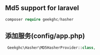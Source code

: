 ## Md5 support for laravel
```php
composer require geekghc/hasher
```

## 添加服务(config/app.php)
```php
 Geekghc\Hasher\MD5HasherProvider::class,
```